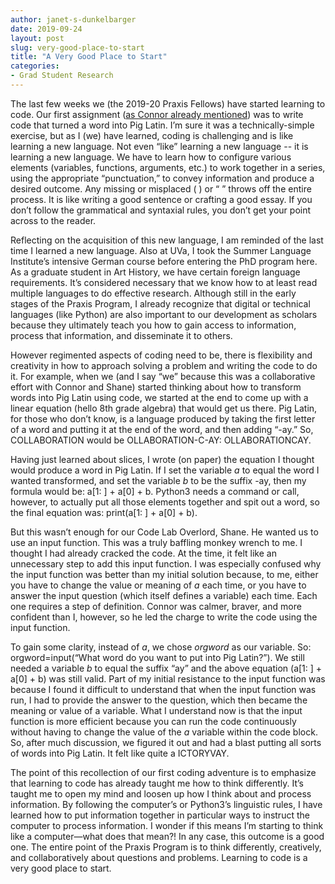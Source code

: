 ```yaml
---
author: janet-s-dunkelbarger
date: 2019-09-24
layout: post
slug: very-good-place-to-start
title: "A Very Good Place to Start"
categories:
- Grad Student Research
---
```

The last few weeks we (the 2019-20 Praxis Fellows) have started learning to code. Our first assignment ([as Connor already mentioned](https://scholarslab.lib.virginia.edu/blog/unlearn-what-you-have-learned/)) was to write code that turned a word into Pig Latin. I’m sure it was a technically-simple exercise, but as I (we) have learned, coding is challenging and is like learning a new language. Not even “like” learning a new language -- it is learning a new language. We have to learn how to configure various elements (variables, functions, arguments, etc.) to work together in a series, using the appropriate “punctuation,” to convey information and produce a desired outcome. Any missing or misplaced ( ) or “ ” throws off the entire process. It is like writing a good sentence or crafting a good essay. If you don’t follow the grammatical and syntaxial rules, you don’t get your point across to the reader. 

Reflecting on the acquisition of this new language, I am reminded of the last time I learned a new language. Also at UVa, I took the Summer Language Institute’s intensive German course before entering the PhD program here. As a graduate student in Art History, we have certain foreign language requirements. It’s considered necessary that we know how to at least read multiple languages to do effective research. Although still in the early stages of the Praxis Program, I already recognize that digital or technical languages (like Python) are also important to our development as scholars because they ultimately teach you how to gain access to information, process that information, and disseminate it to others. 

However regimented aspects of coding need to be, there is flexibility and creativity in how to approach solving a problem and writing the code to do it. For example, when we (and I say “we” because this was a collaborative effort with Connor and Shane) started thinking about how to transform words into Pig Latin using code, we started at the end to come up with a linear equation (hello 8th grade algebra) that would get us there. Pig Latin, for those who don’t know, is a language produced by taking the first letter of a word and putting it at the end of the word, and then adding “-ay.” So, COLLABORATION would be OLLABORATION-C-AY: OLLABORATIONCAY. 

Having just learned about slices, I wrote (on paper) the equation I thought would produce a word in Pig Latin. If I set the variable *a* to equal the word I wanted transformed, and set the variable *b* to be the suffix -ay, then my formula would be: a[1: ] + a[0] + b. Python3 needs a command or call, however, to actually put all those elements together and spit out a word, so the final equation was: print(a[1: ] + a[0] + b).

But this wasn’t enough for our Code Lab Overlord, Shane. He wanted us to use an input function. This was a truly baffling monkey wrench to me. I thought I had already cracked the code. At the time, it felt like an unnecessary step to add this input function. I was especially confused why the input function was better than my initial solution because, to me, either you have to change the value or meaning of *a* each time, or you have to answer the input question (which itself defines a variable) each time. Each one requires a step of definition. Connor was calmer, braver, and more confident than I, however, so he led the charge to write the code using the input function. 

To gain some clarity, instead of *a*, we chose *orgword* as our variable. So: orgword=input(“What word do you want to put into Pig Latin?”). We still needed a variable *b* to equal the suffix “ay” and the above equation (a[1: ] + a[0] + b) was still valid. Part of my initial resistance to the input function was because I found it difficult to understand that when the input function was run, I had to provide the answer to the question, which then became the meaning or value of a variable. What I understand now is that the input function is more efficient because you can run the code continuously without having to change the value of the *a* variable within the code block. So, after much discussion, we figured it out and had a blast putting all sorts of words into Pig Latin. It felt like quite a ICTORYVAY.

The point of this recollection of our first coding adventure is to emphasize that learning to code has already taught me how to think differently. It’s taught me to open my mind and loosen up how I think about and process information. By following the computer’s or Python3’s linguistic rules, I have learned how to put information together in particular ways to instruct the computer to process information. I wonder if this means I’m starting to think like a computer—what does that mean?! In any case, this outcome is a good one. The entire point of the Praxis Program is to think differently, creatively, and collaboratively about questions and problems. Learning to code is a very good place to start.  


